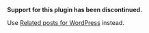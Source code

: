 **Support for this plugin has been discontinued.**

Use [Related posts for WordPress](https://www.relatedpostsforwp.com/) instead.
